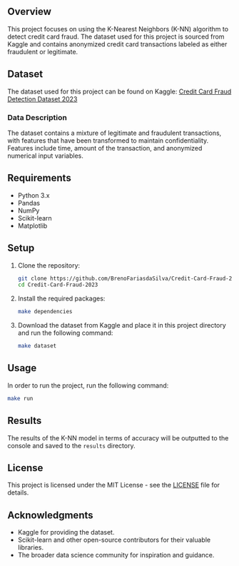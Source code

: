 ## Overview

This project focuses on using the K-Nearest Neighbors (K-NN) algorithm to detect credit card fraud. The dataset used for this project is sourced from Kaggle and contains anonymized credit card transactions labeled as either fraudulent or legitimate.

## Dataset

The dataset used for this project can be found on Kaggle: [Credit Card Fraud Detection Dataset 2023](https://www.kaggle.com/datasets/nelgiriyewithana/credit-card-fraud-detection-dataset-2023)

### Data Description

The dataset contains a mixture of legitimate and fraudulent transactions, with features that have been transformed to maintain confidentiality. Features include time, amount of the transaction, and anonymized numerical input variables.

## Requirements

- Python 3.x
- Pandas
- NumPy
- Scikit-learn
- Matplotlib

## Setup

1. Clone the repository:

   ```bash
   git clone https://github.com/BrenoFariasdaSilva/Credit-Card-Fraud-2023.git
   cd Credit-Card-Fraud-2023
	```

2. Install the required packages:

	```bash
	make dependencies
	```

3. Download the dataset from Kaggle and place it in this project directory and run the following command:

	```bash
	make dataset
	```

## Usage

In order to run the project, run the following command:

```bash
make run
```

## Results

The results of the K-NN model in terms of accuracy will be outputted to the console and saved to the `results` directory.

## License

This project is licensed under the MIT License - see the [LICENSE](LICENSE) file for details.

## Acknowledgments

- Kaggle for providing the dataset.
- Scikit-learn and other open-source contributors for their valuable libraries.
- The broader data science community for inspiration and guidance.
